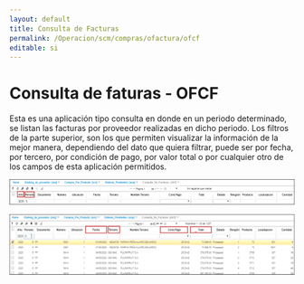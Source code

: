 ```yaml
---
layout: default
title: Consulta de Facturas
permalink: /Operacion/scm/compras/ofactura/ofcf
editable: si
---
```


# Consulta de faturas - OFCF  

Esta es una aplicación tipo consulta en donde en un periodo determinado, se listan las facturas por proveedor realizadas en dicho periodo.  Los filtros de la parte superior, son los que permiten visualizar la información de la mejor manera, dependiendo del dato que quiera filtrar, puede ser por fecha, por tercero, por condición de pago, por valor total o por cualquier otro de los campos de esta aplicación permitidos.  

![](ofcf.png)  

![](ofcf1.png)

